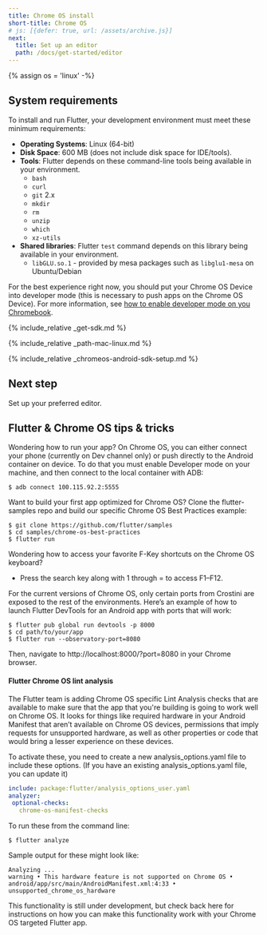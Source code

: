 ```yaml
---
title: Chrome OS install
short-title: Chrome OS
# js: [{defer: true, url: /assets/archive.js}]
next:
  title: Set up an editor
  path: /docs/get-started/editor
---
```


{% assign os = 'linux' -%}

## System requirements

To install and run Flutter, your development environment must meet these 
minimum requirements:

- **Operating Systems**: Linux (64-bit)
- **Disk Space**: 600 MB (does not include disk space for IDE/tools).
- **Tools**: Flutter depends on these command-line tools being available 
in your environment.
  - `bash`
  - `curl`
  - `git` 2.x
  - `mkdir`
  - `rm`
  - `unzip`
  - `which`
  - `xz-utils`
- **Shared libraries**: Flutter `test` command depends on this library being 
  available in your environment.
  - `libGLU.so.1` - provided by mesa packages such as `libglu1-mesa` on
     Ubuntu/Debian

For the best experience right now, you should put your Chrome OS Device into
developer mode (this is necessary to push apps on the Chrome OS Device).
For more information,
see [how to enable developer mode on you Chromebook](https://www.androidcentral.com/how-enable-developer-mode-chrome-os).

{% include_relative _get-sdk.md %}

{% include_relative _path-mac-linux.md %}

{% include_relative _chromeos-android-sdk-setup.md %}

## Next step

Set up your preferred editor.

## Flutter & Chrome OS tips & tricks

Wondering how to run your app? On Chrome OS,
you can either connect your phone (currently on Dev channel only)
or push directly to the Android container on device. 
To do that you must enable Developer mode on your machine,
and then connect to the local container with ADB:

```terminal
$ adb connect 100.115.92.2:5555
```

Want to build your first app optimized for Chrome OS?
Clone the flutter-samples repo and build our specific Chrome
OS Best Practices example:

```terminal
$ git clone https://github.com/flutter/samples
$ cd samples/chrome-os-best-practices
$ flutter run
```

Wondering how to access your favorite F-Key shortcuts on the Chrome OS
keyboard?

* Press the search key along with 1 through = to access F1–F12.

For the current versions of Chrome OS, only certain ports from Crostini are 
exposed to the rest of the environments. Here’s an example of how to launch 
Flutter DevTools for an Android app with ports that will work:

```terminal
$ flutter pub global run devtools -p 8000
$ cd path/to/your/app
$ flutter run --observatory-port=8080
```

Then, navigate to http://localhost:8000/?port=8080 in your Chrome browser.

#### Flutter Chrome OS lint analysis

The Flutter team is adding Chrome OS specific Lint Analysis checks that are 
available to make sure that the app that you're building is going to work well 
on Chrome OS. It looks for things like required hardware in your Android 
Manifest that aren’t available on Chrome OS devices, permissions that
imply requests for unsupported hardware, as well as other properties or code 
that would bring a lesser experience on these devices.

To activate these,
you need to create a new analysis_options.yaml file to include these options.
(If you have an existing analysis_options.yaml file, you can update it)

```yaml
include: package:flutter/analysis_options_user.yaml
analyzer:
 optional-checks:
   chrome-os-manifest-checks
```

To run these from the command line:

```terminal
$ flutter analyze
```

Sample output for these might look like:

```terminal
Analyzing ...                                                      
warning • This hardware feature is not supported on Chrome OS • 
android/app/src/main/AndroidManifest.xml:4:33 • unsupported_chrome_os_hardware
```

This functionality is still under development,
but check back here for instructions on how you can make
this functionality work with your Chrome OS targeted Flutter app.

